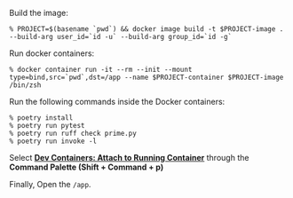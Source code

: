 Build the image:

```console
% PROJECT=$(basename `pwd`) && docker image build -t $PROJECT-image . --build-arg user_id=`id -u` --build-arg group_id=`id -g`
```

Run docker containers:

```console
% docker container run -it --rm --init --mount type=bind,src=`pwd`,dst=/app --name $PROJECT-container $PROJECT-image /bin/zsh
```

Run the following commands inside the Docker containers:

```console
% poetry install
% poetry run pytest
% poetry run ruff check prime.py
% poetry run invoke -l
```

Select **[Dev Containers: Attach to Running Container](https://code.visualstudio.com/docs/devcontainers/attach-container#_attach-to-a-docker-container)** through the **Command Palette (Shift + Command + p)**

Finally, Open the `/app`.

